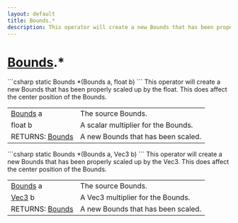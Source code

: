 ```yaml
---
layout: default
title: Bounds.*
description: This operator will create a new Bounds that has been properly scaled up by the float. This does affect the center position of the Bounds.
---
```

# [Bounds]({{site.url}}/Pages/StereoKit/Bounds.html).*

<div class='signature' markdown='1'>
```csharp
static Bounds *(Bounds a, float b)
```
This operator will create a new Bounds that has been
properly scaled up by the float. This does affect the center
position of the Bounds.
</div>

|  |  |
|--|--|
|[Bounds]({{site.url}}/Pages/StereoKit/Bounds.html) a|The source Bounds.|
|float b|A scalar multiplier for the Bounds.|
|RETURNS: [Bounds]({{site.url}}/Pages/StereoKit/Bounds.html)|A new Bounds that has been scaled.|

<div class='signature' markdown='1'>
```csharp
static Bounds *(Bounds a, Vec3 b)
```
This operator will create a new Bounds that has been
properly scaled up by the Vec3. This does affect the center
position of the Bounds.
</div>

|  |  |
|--|--|
|[Bounds]({{site.url}}/Pages/StereoKit/Bounds.html) a|The source Bounds.|
|[Vec3]({{site.url}}/Pages/StereoKit/Vec3.html) b|A Vec3 multiplier for the Bounds.|
|RETURNS: [Bounds]({{site.url}}/Pages/StereoKit/Bounds.html)|A new Bounds that has been scaled.|




